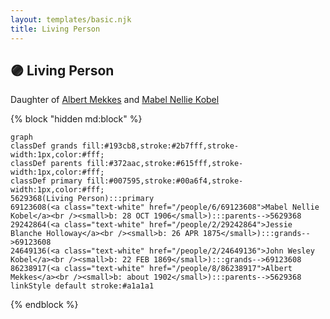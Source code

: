 ```yaml
---
layout: templates/basic.njk
title: Living Person
---
```

## 🟣 Living Person

Daughter of [Albert Mekkes](/people/8/86238917) and [Mabel Nellie Kobel](/people/6/69123608)

{% block "hidden md:block" %}
```mermaid
graph
classDef grands fill:#193cb8,stroke:#2b7fff,stroke-width:1px,color:#fff;
classDef parents fill:#372aac,stroke:#615fff,stroke-width:1px,color:#fff;
classDef primary fill:#007595,stroke:#00a6f4,stroke-width:1px,color:#fff;
5629368(Living Person):::primary
69123608(<a class="text-white" href="/people/6/69123608">Mabel Nellie Kobel</a><br /><small>b: 28 OCT 1906</small>):::parents-->5629368
29242864(<a class="text-white" href="/people/2/29242864">Jessie Blanche Holloway</a><br /><small>b: 26 APR 1875</small>):::grands-->69123608
24649136(<a class="text-white" href="/people/2/24649136">John Wesley Kobel</a><br /><small>b: 22 FEB 1869</small>):::grands-->69123608
86238917(<a class="text-white" href="/people/8/86238917">Albert Mekkes</a><br /><small>b: about 1902</small>):::parents-->5629368
linkStyle default stroke:#a1a1a1
```
{% endblock %}
